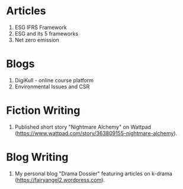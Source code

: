 # Articles
1. ESG IFRS Framework
2. ESG and its 5 frameworks
3. Net zero emission

# Blogs 
1. DigiKull - online course platform
2. Environmental Issues and CSR

# Fiction Writing
1.	Published short story "Nightmare Alchemy" on Wattpad (https://www.wattpad.com/story/363809155-nightmare-alchemy).

# Blog Writing
1.	My personal blog "Drama Dossier" featuring articles on k-drama (https://fairyangel2.wordpress.com).

